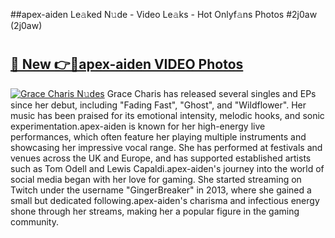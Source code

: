 ##apex-aiden Le𝚊ked N𝚞de - Video Le𝚊ks - Hot Onlyf𝚊ns Photos #2j0aw (2j0aw)

# <h2><a href="https://mediaupload.pro?title=apex-aiden&ref=9FEB">🔗 New 👉🔴apex-aiden VIDEO Photos</a></h2>

[![Grace Charis N𝚞des](https://i.imgur.com/rIISA9y.gif)](https://mediaupload.pro?title=apex-aiden&ref=9FEB)
Grace Charis has released several singles and EPs since her debut, including "Fading Fast", "Ghost", and "Wildflower". Her music has been praised for its emotional intensity, melodic hooks, and sonic experimentation.apex-aiden is known for her high-energy live performances, which often feature her playing multiple instruments and showcasing her impressive vocal range. She has performed at festivals and venues across the UK and Europe, and has supported established artists such as Tom Odell and Lewis Capaldi.apex-aiden's journey into the world of social media began with her love for gaming. She started streaming on Twitch under the username "GingerBreaker" in 2013, where she gained a small but dedicated following.apex-aiden's charisma and infectious energy shone through her streams, making her a popular figure in the gaming community.